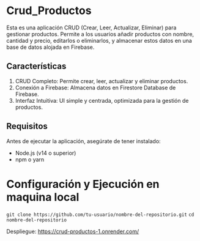 # Crud_Productos
Esta es una aplicación CRUD (Crear, Leer, Actualizar, Eliminar) para gestionar productos. Permite a los usuarios añadir productos con nombre, cantidad y precio, editarlos o eliminarlos, y almacenar estos datos en una base de datos alojada en Firebase.


## Características

1. CRUD Completo: Permite crear, leer, actualizar y eliminar productos.
2. Conexión a Firebase: Almacena datos en Firestore Database de Firebase.
3. Interfaz Intuitiva: UI simple y centrada, optimizada para la gestión de productos.

## Requisitos

Antes de ejecutar la aplicación, asegúrate de tener instalado:

- Node.js (v14 o superior)
- npm o yarn

# Configuración y Ejecución en maquina local

``` git clone https://github.com/tu-usuario/nombre-del-repositorio.git ```
``` cd nombre-del-repositorio ```
   






Despliegue: https://crud-productos-1.onrender.com/
